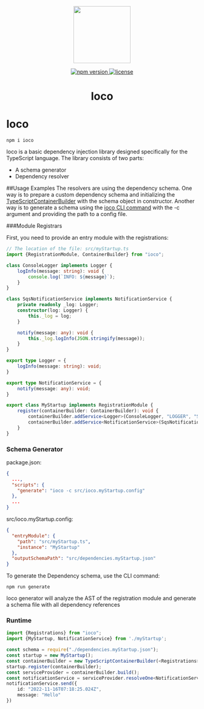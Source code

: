<p align="center">
	<a href="https://www.npmjs.com/package/ioco/"><img src="ioco.png" width="150" /></a>
</p>

<p align="center">
  <a href="https://www.npmjs.com/package/ioco">
    <img src="https://img.shields.io/npm/v/ioco.svg" alt="npm version" >
  </a>
  <a href="LICENSE">
    <img src="https://img.shields.io/npm/l/ioco.svg" alt="license">
  </a>
</p>

<h1 align="center">Ioco</h1>

# Ioco
```shell
npm i ioco
```

Ioco is a basic dependency injection library designed specifically for the TypeScript language.
The library consists of two parts:
- A schema generator
- Dependency resolver

##Usage Examples
The resolvers are using the dependency schema. One way is to prepare a custom dependency schema and initializing the [TypeScriptContainerBuilder](/src/containerBuilders/containerBuilder.ts) with the schema object in constructor.
Another way is to generate a schema using the [ioco CLI command](/src/cli/run.ts) with the -c argument and providing the path to a config file.

###Module Registrars

First, you need to provide an entry module with the registrations:

```typescript
// The location of the file: src/myStartup.ts
import {RegistrationModule, ContainerBuilder} from "ioco";

class ConsoleLogger implements Logger {
    logInfo(message: string): void {
        console.log(`INFO: ${message}`);
    }
}

class SqsNotificationService implements NotificationService {
    private readonly _log: Logger;
    constructor(log: Logger) {
        this._log = log;
    }

    notify(message: any): void {
        this._log.logInfo(JSON.stringify(message));
    }
}

export type Logger = {
    logInfo(message: string): void;
}

export type NotificationService = {
    notify(message: any): void;
}

export class MyStartup implements RegistrationModule {
    register(containerBuilder: ContainerBuilder): void {
        containerBuilder.addService<Logger>(ConsoleLogger, "LOGGER", "Singleton")
        containerBuilder.addService<NotificationService>(SqsNotificationService, "NOTIFICATION_SERVICE", "Transient");
    }
}
```


### Schema Generator

package.json:
```json
{
  ...,
  "scripts": {
    "generate": "ioco -c src/ioco.myStartup.config"
  },
  ...
}
```

src/ioco.myStartup.config:
```json
{
  "entryModule": {
    "path": "src/myStartup.ts",
    "instance": "MyStartup"
  },
  "outputSchemaPath": "src/dependencies.myStartup.json"
}
```
To generate the Dependency schema, use the CLI command:
```shell
npm run generate
```

Ioco generator will analyze the AST of the registration module and generate a schema file with all dependency references

### Runtime
```typescript
import {Registrations} from "ioco";
import {MyStartup, NotificationService} from './myStartup';

const schema = require("./dependencies.myStartup.json");
const startup = new MyStartup();
const containerBuilder = new TypeScriptContainerBuilder(<Registrations>schema);
startup.register(containerBuilder);
const serviceProvider = containerBuilder.build();
const notificationService = serviceProvider.resolveOne<NotificationService>("NOTIFICATION_SERVICE");
notificationService.send({
    id: "2022-11-16T07:18:25.024Z",
    message: "Hello"
})

```
